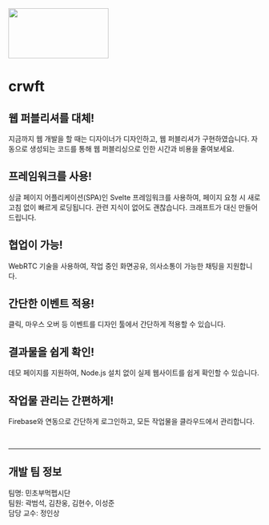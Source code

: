 <a href="https://github.com/ILikeMintChocolate/Crwft">
  <img src="https://user-images.githubusercontent.com/99123542/171640603-4f29f525-0137-48d4-a948-dab27b468f46.png" width="200" height="100">
</a>
                                                                                                                                     
# crwft

## 웹 퍼블리셔를 대체!
지금까지 웹 개발을 할 때는 디자이너가 디자인하고, 웹 퍼블리셔가 구현하였습니다. 
자동으로 생성되는 코드를 통해 웹 퍼블리싱으로 인한 시간과 비용을 줄여보세요.


## 프레임워크를 사용!
싱글 페이지 어플리케이션(SPA)인 Svelte 프레임워크를 사용하여, 페이지 요청 시 새로고침 없이 빠르게 로딩됩니다. 
관련 지식이 없어도 괜찮습니다. 
크래프트가 대신 만들어드립니다.


## 협업이 가능!
WebRTC 기술을 사용하여, 작업 중인 화면공유, 의사소통이 가능한 채팅을 지원합니다.


## 간단한 이벤트 적용!
클릭, 마우스 오버 등 이벤트를 디자인 툴에서 간단하게 적용할 수 있습니다.


## 결과물을 쉽게 확인!
데모 페이지를 지원하여, Node.js 설치 없이 실제 웹사이트를 쉽게 확인할 수 있습니다.


## 작업물 관리는 간편하게!
Firebase와 연동으로 간단하게 로그인하고, 모든 작업물을 클라우드에서 관리합니다.

<br>
<hr>

## 개발 팀 정보

 팀명: 민초부먹펩시단
<br>
팀원: 곽범석, 김찬웅, 김현수, 이성준
<br>
담당 교수: 정인상 
